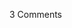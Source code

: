 <span class="commentheader">3 Comments</span>

<!--


<div class="commentdivider">
<span class="commentauthorbox">Posted by <a href="mailto&#58;Lauren&#64;Balthrop&#46;com">bama</a></span>
<span class="commentdatebox">Friday, October  8, 2004</span>
<span class="commenttimebox"> 1:21 AM</span>
</div>
<div class="commentbody">HIO!</div>
<div class="commentdivider">
<span class="commentauthorbox">Posted by <a href="mailto&#58;barbaraspanky&#64;charter&#46;net">barbara</a></span>
<span class="commentdatebox">Sunday, January  1, 2006</span>
<span class="commenttimebox"> 4:29 PM</span>
</div>
<div class="commentbody">could you please email any bankrupted companies in texas as my son is doing a term paper and needs this info thanks a lot</div>
<div class="commentdivider">
<span class="commentauthorbox">Posted by <a href="mailto&#58;pascal&#64;pascal&#46;com">Pascal</a></span>
<span class="commentdatebox">Sunday, January  1, 2006</span>
<span class="commenttimebox"> 4:50 PM</span>
</div>
<div class="commentbody"><a href="http://en.wikipedia.org/wiki/Arbusto_Energy">http://en.wikipedia.org/wiki/Arbusto_Energy</a></div> -->
